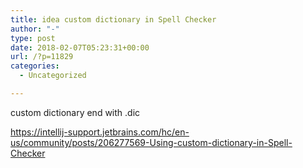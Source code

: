 ```yaml
---
title: idea custom dictionary in Spell Checker
author: "-"
type: post
date: 2018-02-07T05:23:31+00:00
url: /?p=11829
categories:
  - Uncategorized

---
```

custom dictionary end with .dic

https://intellij-support.jetbrains.com/hc/en-us/community/posts/206277569-Using-custom-dictionary-in-Spell-Checker